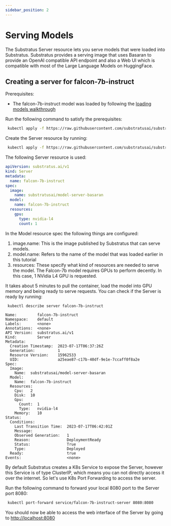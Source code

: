 ```yaml
---
sidebar_position: 2
---
```


# Serving Models

<!-- THE MARKDOWN (.md) FILE IS GENERATED FROM THE NOTEBOOK (.ipynb) FILE -->

The Substratus Server resource lets you serve models that were loaded into Substratus.
Substratus provides a serving image that uses Basaran to provide an OpenAI
compatible API endpoint and also a Web UI which is compatible with most of the
Large Language Models on HuggingFace.

## Creating a server for falcon-7b-instruct

Prerequisites:

- The falcon-7b-instruct model was loaded by following the [loading models walkthrough](./loading-datasets.md)

Run the following command to satisfy the prerequisites:



```bash
 kubectl apply -f https://raw.githubusercontent.com/substratusai/substratus/main/examples/falcon-7b-instruct/base-model.yaml
```

Create the Server resource by running:



```bash
 kubectl apply -f https://raw.githubusercontent.com/substratusai/substratus/main/examples/falcon-7b-instruct/server.yaml
```

The following Server resource is used:

```yaml
apiVersion: substratus.ai/v1
kind: Server
metadata:
  name: falcon-7b-instruct
spec:
  image:
    name: substratusai/model-server-basaran
  model:
    name: falcon-7b-instruct
  resources:
    gpu:
      type: nvidia-l4
      count: 1
```

In the Model resource spec the following things are configured:

1. image.name: This is the image published by Substratus that can serve models.
2. model.name: Refers to the name of the model that was loaded earlier in this tutorial
3. resources: These specify what kind of resources are needed to serve the model. The Falcon-7b model requires GPUs to perform decently. In this case, 1 NVidia L4 GPU is requested.


It takes about 5 minutes to pull the container, load the model into GPU memory and being ready to serve requests. You can check if the Server is ready by running:



```bash
 kubectl describe server falcon-7b-instruct
```

    Name:         falcon-7b-instruct
    Namespace:    default
    Labels:       <none>
    Annotations:  <none>
    API Version:  substratus.ai/v1
    Kind:         Server
    Metadata:
      Creation Timestamp:  2023-07-17T06:37:26Z
      Generation:          1
      Resource Version:    15962533
      UID:                 a25eae87-c17b-40df-9e1e-7ccaff0f8a2e
    Spec:
      Image:
        Name:  substratusai/model-server-basaran
      Model:
        Name:  falcon-7b-instruct
      Resources:
        Cpu:   2
        Disk:  10
        Gpu:
          Count:  1
          Type:   nvidia-l4
        Memory:   10
    Status:
      Conditions:
        Last Transition Time:  2023-07-17T06:42:01Z
        Message:               
        Observed Generation:   1
        Reason:                DeploymentReady
        Status:                True
        Type:                  Deployed
      Ready:                   true
    Events:                    <none>


By default Substratus creates a K8s Service to expose the Server, however this Service is of type ClusterIP, which means you can not directly access it over the internet. So let's use K8s Port Forwarding to access the server.

Run the following command to forward your local 8080 port to the Server port 8080:



```bash
 kubectl port-forward service/falcon-7b-instruct-server 8080:8080
```

You should now be able to access the web interface of the Server by going to
[http://localhost:8080](http://localhost:8080)


